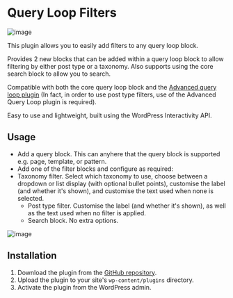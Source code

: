 # Query Loop Filters

![image](https://github.com/user-attachments/assets/85358de8-0929-47fe-85f5-b53a59fb522e)

This plugin allows you to easily add filters to any query loop block.

Provides 2 new blocks that can be added within a query loop block to allow filtering by either post type or a taxonomy. Also supports using the core search block to allow you to search.

Compatible with both the core query loop block and the [Advanced query loop plugin](https://wordpress.org/plugins/advanced-query-loop/) (In fact, in order to use post type filters, use of the Advanced Query Loop plugin is required). 

Easy to use and lightweight, built using the WordPress Interactivity API.

## Usage

* Add a query block. This can anyhere that the query block is supported e.g. page, template, or pattern.
* Add one of the filter blocks and configure as required:
* Taxonomy filter. Select which taxonomy to use, choose between a dropdown or list display (with optional bullet points), customise the label (and whether it's shown), and customise the text used when none is selected.
    * Post type filter. Customise the label (and whether it's shown), as well as the text used when no filter is applied.
    * Search block. No extra options.
 
![image](https://github.com/user-attachments/assets/e2f9b62d-91f7-4c22-87ac-078b4d031a60)

## Installation

1. Download the plugin from the [GitHub repository](https://github.com/humanmade/query-filter).
2. Upload the plugin to your site's `wp-content/plugins` directory.
3. Activate the plugin from the WordPress admin.
